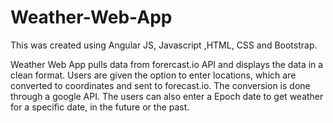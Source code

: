 # Weather-Web-App
This was created using Angular JS, Javascript ,HTML, CSS and Bootstrap.

Weather Web App pulls data from forercast.io API and displays the data in a clean format.
Users are given the option to enter locations, which are converted to coordinates and sent to forecast.io.
The conversion is done through a google API.
The users can also enter a Epoch date to get weather for a specific date, in the future or the past. 

